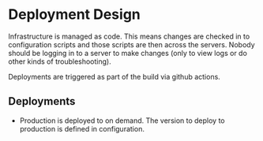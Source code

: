 # Deployment Design

Infrastructure is managed as code. This means changes are checked in to
configuration scripts and those scripts are then across the servers.
Nobody should be logging in to a server to make changes (only to
view logs or do other kinds of troubleshooting).

Deployments are triggered as part of the build via github actions.

## Deployments

- Production is deployed to on demand. The version to deploy to production
  is defined in configuration.
